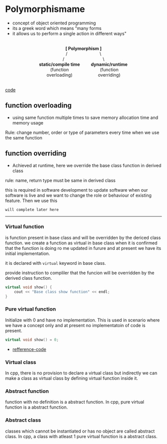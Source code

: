 # Polymorphismame

- concept of object oriented programming
- its a greek word which means "many forms
- it allows us to perform a single action in different ways"


<br>
<div style="text-align: center; position: relative;">
<div><b>[ Polymorphism ]</b></div>
    <div>
        <span style="position: relative; left: -50px;">/</span>
        <span style="position: relative; left: 50px;">\</span><br>
        <span style="position: relative; left: -60px;">/</span>
        <span style="position: relative; left: 60px;">\</span>
    </div>
    <div style="display: flex; justify-content: space-between; width: 300px; margin: 0 auto; gap: 20px;">
        <div><b>static/compile time </b><br>(function overloading)<br></div>
        <div><b>dynamic/runtime </b><br>(function overriding)</div>
    </div>
</div>
<br>

[code](../classProg/15-4-25.cpp)

## function overloading
- using same function multiple times to save memory allocation time and memory usage

Rule: change number, order or type of parameters every time when we use the same function

## function overriding
- Achieved at runtime, here we override the base class function in derived class

rule: name, return type must be same in derived class

this is required in software development to update software when our software is live and we want to change the role or behaviour of existing feature. Then we use this 



    will complete later here
---

### Virtual function
is function present in base class and will be overridden by the dericed class function. we create a function as virtual in base class when it is confirmed that the function is doing ro me updated in furure and at present we have its initial implementation.

it is declared with `virtual` keyword in base class.

provide instruction to compliler that the funcion will be overridden by the derived class function.

```c++
virtual void show() {
    cout << "Base class show function" << endl;
}
```

### Pure virtual function
Initialize with 0 and have no implementation.
This is used in scenario where we have a concept only and at present no implementatoin of code is present.

```c++
virtual void show() = 0;
```
- [refference-code](../classProg/17-3-25.cpp)


### Virtual class
In cpp, there is no provision to declare a virtual class but indirectly we can make a class as virtual class by defining virtual function inside it. 

### Abstract function
function with no definition is a abstract function. In cpp, pure virtual function is a abstract function.

### Abstract class
classes which cannot be instantiated or has no object are called abstract class.
In cpp, a class with atleast 1 pure virtual function is a abstract class.
